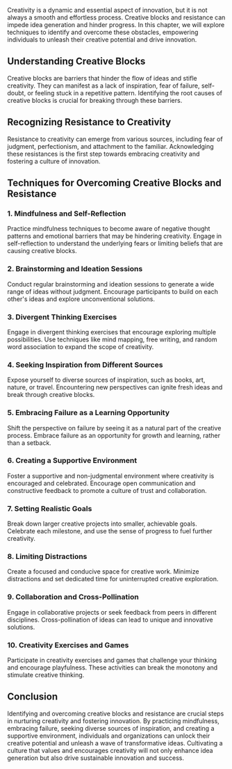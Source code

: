 
Creativity is a dynamic and essential aspect of innovation, but it is not always a smooth and effortless process. Creative blocks and resistance can impede idea generation and hinder progress. In this chapter, we will explore techniques to identify and overcome these obstacles, empowering individuals to unleash their creative potential and drive innovation.

## Understanding Creative Blocks

Creative blocks are barriers that hinder the flow of ideas and stifle creativity. They can manifest as a lack of inspiration, fear of failure, self-doubt, or feeling stuck in a repetitive pattern. Identifying the root causes of creative blocks is crucial for breaking through these barriers.

## Recognizing Resistance to Creativity

Resistance to creativity can emerge from various sources, including fear of judgment, perfectionism, and attachment to the familiar. Acknowledging these resistances is the first step towards embracing creativity and fostering a culture of innovation.

## Techniques for Overcoming Creative Blocks and Resistance

### 1\. **Mindfulness and Self-Reflection**

Practice mindfulness techniques to become aware of negative thought patterns and emotional barriers that may be hindering creativity. Engage in self-reflection to understand the underlying fears or limiting beliefs that are causing creative blocks.

### 2\. **Brainstorming and Ideation Sessions**

Conduct regular brainstorming and ideation sessions to generate a wide range of ideas without judgment. Encourage participants to build on each other's ideas and explore unconventional solutions.

### 3\. **Divergent Thinking Exercises**

Engage in divergent thinking exercises that encourage exploring multiple possibilities. Use techniques like mind mapping, free writing, and random word association to expand the scope of creativity.

### 4\. **Seeking Inspiration from Different Sources**

Expose yourself to diverse sources of inspiration, such as books, art, nature, or travel. Encountering new perspectives can ignite fresh ideas and break through creative blocks.

### 5\. **Embracing Failure as a Learning Opportunity**

Shift the perspective on failure by seeing it as a natural part of the creative process. Embrace failure as an opportunity for growth and learning, rather than a setback.

### 6\. **Creating a Supportive Environment**

Foster a supportive and non-judgmental environment where creativity is encouraged and celebrated. Encourage open communication and constructive feedback to promote a culture of trust and collaboration.

### 7\. **Setting Realistic Goals**

Break down larger creative projects into smaller, achievable goals. Celebrate each milestone, and use the sense of progress to fuel further creativity.

### 8\. **Limiting Distractions**

Create a focused and conducive space for creative work. Minimize distractions and set dedicated time for uninterrupted creative exploration.

### 9\. **Collaboration and Cross-Pollination**

Engage in collaborative projects or seek feedback from peers in different disciplines. Cross-pollination of ideas can lead to unique and innovative solutions.

### 10\. **Creativity Exercises and Games**

Participate in creativity exercises and games that challenge your thinking and encourage playfulness. These activities can break the monotony and stimulate creative thinking.

## Conclusion

Identifying and overcoming creative blocks and resistance are crucial steps in nurturing creativity and fostering innovation. By practicing mindfulness, embracing failure, seeking diverse sources of inspiration, and creating a supportive environment, individuals and organizations can unlock their creative potential and unleash a wave of transformative ideas. Cultivating a culture that values and encourages creativity will not only enhance idea generation but also drive sustainable innovation and success.
